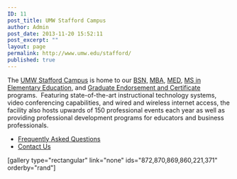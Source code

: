 ```yaml
---
ID: 11
post_title: UMW Stafford Campus
author: Admin
post_date: 2013-11-20 15:52:11
post_excerpt: ""
layout: page
permalink: http://www.umw.edu/stafford/
published: true
---
```

<div class="one-third first">

The <a href="http://www.umw.edu/stafford/about-the-stafford-campus/">UMW Stafford Campus</a> is home to our <a href="http://cas.umw.edu/nursing/">BSN,</a> <a href="http://business.umw.edu/degree-programs/graduate-degrees-mba-msmis-dual-mbamsmis/">MBA</a>, <a href="http://education.umw.edu/">MED</a>, <a href="http://education.umw.edu/programs/undergraduate-five-year-pathways/five-year-pathway-m-s-in-elementary-education/">MS in Elementary Education</a>, and <a href="http://publications.umw.edu/graduatecatalog/graduate-programs/college-of-education/graduate-endorsement-and-certificates/">Graduate Endorsement and Certificate</a> programs.  Featuring state-of-the-art instructional technology systems, video conferencing capabilities, and wired and wireless internet access, the facility also hosts upwards of 150 professional events each year as well as providing professional development programs for educators and business professionals.
<ul>
 	<li><a href="http://www.umw.edu/stafford/stafford-campus-faq/">Frequently Asked Questions</a></li>
 	<li><a href="http://www.umw.edu/stafford/contact-us/">Contact Us</a></li>
</ul>
</div>
<div class="two-thirds">

[gallery type="rectangular" link="none" ids="872,870,869,860,221,371" orderby="rand"]

</div>